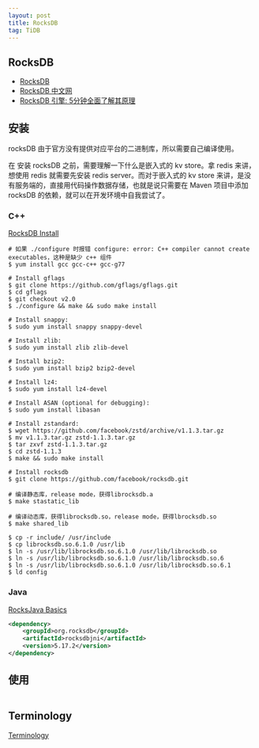 ```yaml
---
layout: post
title: RocksDB
tag: TiDB
---
```


## RocksDB
* [RocksDB](https://github.com/facebook/rocksdb/wiki)
* [RocksDB 中文网](https://rocksdb.org.cn/doc.html)
* [RocksDB 引擎: 5分钟全面了解其原理](https://sdk.cn/news/6686)

## 安装
rocksDB 由于官方没有提供对应平台的二进制库，所以需要自己编译使用。

在 安装 rocksDB 之前，需要理解一下什么是嵌入式的 kv store。拿 redis 来讲，想使用 redis 就需要先安装 redis server。而对于嵌入式的 kv store 来讲，是没有服务端的，直接用代码操作数据存储，也就是说只需要在 Maven 项目中添加 rocksDB 的依赖，就可以在开发环境中自我尝试了。
### C++
[RocksDB Install](https://github.com/facebook/rocksdb/blob/master/INSTALL.md)

```shell
# 如果 ./configure 时报错 configure: error: C++ compiler cannot create executables，这种是缺少 c++ 组件
$ yum install gcc gcc-c++ gcc-g77 

# Install gflags
$ git clone https://github.com/gflags/gflags.git
$ cd gflags
$ git checkout v2.0
$ ./configure && make && sudo make install

# Install snappy:
$ sudo yum install snappy snappy-devel

# Install zlib:
$ sudo yum install zlib zlib-devel

# Install bzip2:
$ sudo yum install bzip2 bzip2-devel

# Install lz4:
$ sudo yum install lz4-devel

# Install ASAN (optional for debugging):
$ sudo yum install libasan

# Install zstandard:
$ wget https://github.com/facebook/zstd/archive/v1.1.3.tar.gz
$ mv v1.1.3.tar.gz zstd-1.1.3.tar.gz
$ tar zxvf zstd-1.1.3.tar.gz
$ cd zstd-1.1.3
$ make && sudo make install

# Install rocksdb
$ git clone https://github.com/facebook/rocksdb.git

# 编译静态库，release mode，获得librocksdb.a
$ make stastatic_lib

# 编译动态库，获得librocksdb.so，release mode，获得lbrocksdb.so
$ make shared_lib

$ cp -r include/ /usr/include
$ cp librocksdb.so.6.1.0 /usr/lib
$ ln -s /usr/lib/librocksdb.so.6.1.0 /usr/lib/librocksdb.so
$ ln -s /usr/lib/librocksdb.so.6.1.0 /usr/lib/librocksdb.so.6
$ ln -s /usr/lib/librocksdb.so.6.1.0 /usr/lib/librocksdb.so.6.1
$ ld config
```

### Java
[RocksJava Basics](https://github.com/facebook/rocksdb/wiki/RocksJava-Basics)

```xml
<dependency>
    <groupId>org.rocksdb</groupId>
    <artifactId>rocksdbjni</artifactId>
    <version>5.17.2</version>
</dependency>
```

## 使用
```scala

```

## Terminology
[Terminology](https://github.com/facebook/rocksdb/wiki/Terminology)
